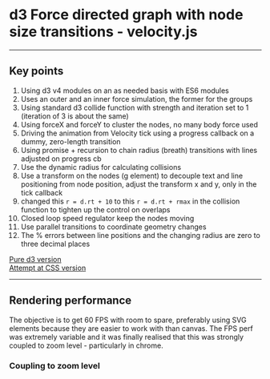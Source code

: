 #  d3 Force directed graph with node size transitions - velocity.js  

----------  


## Key points

 1. Using d3 v4 modules on an as needed basis with ES6 modules
 1. Uses an outer and an inner force simulation, the former for the groups
 1. Using standard d3 collide function with strength and iteration set to 1 (iteration of 3 is about the same)
 1. Using forceX and forceY to cluster the nodes, no many body force used
 1. Driving the animation from Velocity tick using a progress callback on a dummy, zero-length transition
 2. Using promise + recursion to chain radius (breath) transitions with lines adjusted on progress cb
 4. Use the dynamic radius for calculating collisions
 6. Use a transform on the nodes (g element) to decouple text and line positioning from node position, adjust the transform x and y, only in the tick callback
 8. changed this `r = d.rt + 10` to this `r = d.rt + rmax` in the collision function to tighten up the control on overlaps
 9. Closed loop speed regulator keep the nodes moving
 10. Use parallel transitions to coordinate geometry changes
 12. The % errors between line positions and the changing radius are zero to three decimal places

[Pure d3 version](http://bl.ocks.org/cool-Blue/019307194abe050e1117)  
[Attempt at CSS version](http://bl.ocks.org/cool-Blue/f810911f5f84b94f2e3e)  

----------  

## Rendering performance
The objective is to get 60 FPS with room to spare, preferably using SVG elements because they are easier to work with than canvas.  The FPS perf was extremely variable and it was finally realised that this was strongly coupled to zoom level - particularly in chrome.
### Coupling to zoom level
